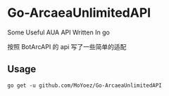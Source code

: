 # Go-ArcaeaUnlimitedAPI
Some Useful AUA API Written In go

按照 BotArcAPI 的 api 写了一些简单的适配

## Usage

```
go get -u github.com/MoYoez/Go-ArcaeaUnlimitedAPI
```
